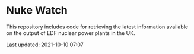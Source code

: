 # Nuke Watch

This repository includes code for retrieving the latest information available on the output of EDF nuclear power plants in the UK.

Last updated: 2021-10-10 07:07